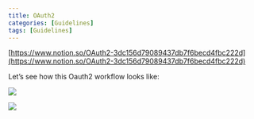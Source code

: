 ```yaml
---
title: OAuth2
categories: [Guidelines]
tags: [Guidelines]
---
```


[https://www.notion.so/OAuth2-3dc156d79089437db7f6becd4fbc222d](https://www.notion.so/OAuth2-3dc156d79089437db7f6becd4fbc222d)


Let’s see how this Oauth2 workflow looks like:


![](https://prod-files-secure.s3.us-west-2.amazonaws.com/9960fb2a-b75e-4bea-a8f9-b00925db1215/3bce41e0-99e8-4ebd-9701-e2bc9cbb79a2/Untitled.png?X-Amz-Algorithm=AWS4-HMAC-SHA256&X-Amz-Content-Sha256=UNSIGNED-PAYLOAD&X-Amz-Credential=ASIAZI2LB466522XORSP%2F20250413%2Fus-west-2%2Fs3%2Faws4_request&X-Amz-Date=20250413T202157Z&X-Amz-Expires=3600&X-Amz-Security-Token=IQoJb3JpZ2luX2VjEHwaCXVzLXdlc3QtMiJHMEUCIQDuGWAMsY0c1DRNifXU8ji9Rfo1BPwz4hE%2FnIjgiU5GsAIgW3cuqg2q72osFry8vr9OLuOBaTLKucMTdRP95jRrdjMqiAQI9f%2F%2F%2F%2F%2F%2F%2F%2F%2F%2FARAAGgw2Mzc0MjMxODM4MDUiDAPz7FVBMWSTMiR04ircA6Z2tMpd1fdv0TfbYMTbv5Iqk9I2RRHnvZCy3XJWt7NgzdxIQNr%2BDnkNOEiCP%2BLr55gVB9y2IrWZIF4euIiUj0g%2FtTDtc83cgISXlZBQHmtooICXbnx5MrzS%2BOTGq38MO%2FlwIe1fY3a92y4YaNmDxHg2I2hcO7V9jV18RK0ZlxL4DuuxBI76BmKHdycHKSQsNJCmRs0dZVlwrOjOR5Ar1Dpp02bQO1OWiVG%2BzW0xsepLF7KjeIIge0xH0%2FBqm%2BQdW90Y5ZLVwI7xLRRX%2B828NxlovhwEOqY1uL6uiutkiokkzqR6QwzFkpnjExjrGzPGGnm3Y2nRueSDttc6tWG1mJHNAlZyRcf4z0gq6wFBrwlVViZQI6CU5WrovVcgMTjl8GeUdYPyWhUSdLKvOJcPrqgBWlOYerW9yIVWgU3%2BF0E9qxBZ6CwwGg7DOaXTllEyloIc9rQj6ITxm24uRNQC6xnq33pBbayQyBVhC6I8LII2CM1eMeqTIU1Q1RCEBr7pbMx9Pdr%2BMHv06S8pFrtPXIFRNqk7V4rjkoWiq55z5jSJkwCehZ5e1yweKSyKFBpWwMasnElcqtLhx9hm9Dv%2BNk4m7i%2FHhaCKEVHFCkm8IBoPZjuTgX5umTEulEToMLyw8L8GOqUBFSwjoC2qs%2FYmkhFNue2eYdCuGWq58aAS%2BHE0HTV98%2BnVnXh6q4GWaTdRMK0DM8kaB5Lh4k3OvCMqvxEGmfREGgzQA5TccJhlp9dNlLwoDM4a2zAGB27grj5knBma9hZzujRMYIMpQRHtUcHPVVzkzIJaxTHqaslD%2FuEeyBM6SGt9Q0nMtR8ryw3rkeVGxEBjlmg%2B98j%2F%2BnfyiNgMy1FPpqvLWm2H&X-Amz-Signature=284144cc2b425bf7195f715d8353a4bde4b70287296d6c8bbb745711f8e513d2&X-Amz-SignedHeaders=host&x-id=GetObject)


![](https://prod-files-secure.s3.us-west-2.amazonaws.com/9960fb2a-b75e-4bea-a8f9-b00925db1215/27d32b66-de43-41de-80f7-7edb81d1190f/Untitled.png?X-Amz-Algorithm=AWS4-HMAC-SHA256&X-Amz-Content-Sha256=UNSIGNED-PAYLOAD&X-Amz-Credential=ASIAZI2LB466522XORSP%2F20250413%2Fus-west-2%2Fs3%2Faws4_request&X-Amz-Date=20250413T202157Z&X-Amz-Expires=3600&X-Amz-Security-Token=IQoJb3JpZ2luX2VjEHwaCXVzLXdlc3QtMiJHMEUCIQDuGWAMsY0c1DRNifXU8ji9Rfo1BPwz4hE%2FnIjgiU5GsAIgW3cuqg2q72osFry8vr9OLuOBaTLKucMTdRP95jRrdjMqiAQI9f%2F%2F%2F%2F%2F%2F%2F%2F%2F%2FARAAGgw2Mzc0MjMxODM4MDUiDAPz7FVBMWSTMiR04ircA6Z2tMpd1fdv0TfbYMTbv5Iqk9I2RRHnvZCy3XJWt7NgzdxIQNr%2BDnkNOEiCP%2BLr55gVB9y2IrWZIF4euIiUj0g%2FtTDtc83cgISXlZBQHmtooICXbnx5MrzS%2BOTGq38MO%2FlwIe1fY3a92y4YaNmDxHg2I2hcO7V9jV18RK0ZlxL4DuuxBI76BmKHdycHKSQsNJCmRs0dZVlwrOjOR5Ar1Dpp02bQO1OWiVG%2BzW0xsepLF7KjeIIge0xH0%2FBqm%2BQdW90Y5ZLVwI7xLRRX%2B828NxlovhwEOqY1uL6uiutkiokkzqR6QwzFkpnjExjrGzPGGnm3Y2nRueSDttc6tWG1mJHNAlZyRcf4z0gq6wFBrwlVViZQI6CU5WrovVcgMTjl8GeUdYPyWhUSdLKvOJcPrqgBWlOYerW9yIVWgU3%2BF0E9qxBZ6CwwGg7DOaXTllEyloIc9rQj6ITxm24uRNQC6xnq33pBbayQyBVhC6I8LII2CM1eMeqTIU1Q1RCEBr7pbMx9Pdr%2BMHv06S8pFrtPXIFRNqk7V4rjkoWiq55z5jSJkwCehZ5e1yweKSyKFBpWwMasnElcqtLhx9hm9Dv%2BNk4m7i%2FHhaCKEVHFCkm8IBoPZjuTgX5umTEulEToMLyw8L8GOqUBFSwjoC2qs%2FYmkhFNue2eYdCuGWq58aAS%2BHE0HTV98%2BnVnXh6q4GWaTdRMK0DM8kaB5Lh4k3OvCMqvxEGmfREGgzQA5TccJhlp9dNlLwoDM4a2zAGB27grj5knBma9hZzujRMYIMpQRHtUcHPVVzkzIJaxTHqaslD%2FuEeyBM6SGt9Q0nMtR8ryw3rkeVGxEBjlmg%2B98j%2F%2BnfyiNgMy1FPpqvLWm2H&X-Amz-Signature=8ae432d5687c56419096bdf8fac8570edab1c05729633175a0734c04a3fa8e74&X-Amz-SignedHeaders=host&x-id=GetObject)

